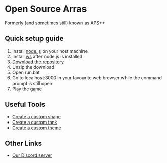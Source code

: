 # Open Source Arras
Formerly (and sometimes still) known as APS++

## Quick setup guide

1. Install [node.js](https://nodejs.org/en) on your host machine
2. Install [ws](https://www.npmjs.com/package/ws) after node.js is installed
3. [Download the repository](https://github.com/Taureon/aps-plus-plus/archive/refs/heads/main.zip)
4. Unzip the download
5. Open run.bat
6. Go to localhost:3000 in your favourite web browser while the command prompt is still open
7. Play the game

## Useful Tools

- [Create a custom shape](https://arras.io/ext/custom-shape)
- [Create a custom tank](https://github.com/DogeisCut/Arras.io-Entity-Designer-v2)
- [Create a custom theme](https://codepen.io/road-to-100k/full/GRpvMzb)

## Other Links

- [Our Discord server](https://discord.gg/kvCAZfUCjy)
